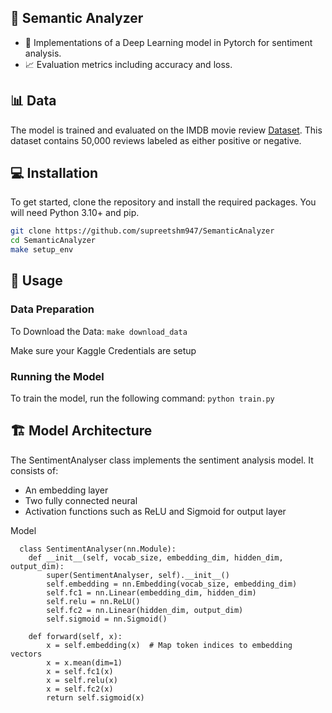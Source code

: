 ## 🌟 Semantic Analyzer 
- 🤖 Implementations of a Deep Learning model in Pytorch for sentiment analysis.
- 📈 Evaluation metrics including accuracy and loss.

## 📊 Data
The model is trained and evaluated on the IMDB movie review [Dataset](https://www.kaggle.com/datasets/lakshmi25npathi/imdb-dataset-of-50k-movie-reviews). This dataset contains 50,000 reviews labeled as either positive or negative.

## 💻 Installation
To get started, clone the repository and install the required packages. You will need Python 3.10+ and pip.

```bash
git clone https://github.com/supreetshm947/SemanticAnalyzer
cd SemanticAnalyzer
make setup_env
```

## 🚀 Usage

### Data Preparation 
To Download the Data:
    ```
      make download_data
    ```

Make sure your Kaggle Credentials are setup

### Running the Model

To train the model, run the following command:
    ```
      python train.py
    ```

## 🏗️ Model Architecture

The SentimentAnalyser class implements the sentiment analysis model. It consists of:
- An embedding layer 
- Two fully connected neural
- Activation functions such as ReLU and Sigmoid for output layer
  
Model
```
  class SentimentAnalyser(nn.Module):
    def __init__(self, vocab_size, embedding_dim, hidden_dim, output_dim):
        super(SentimentAnalyser, self).__init__()
        self.embedding = nn.Embedding(vocab_size, embedding_dim)
        self.fc1 = nn.Linear(embedding_dim, hidden_dim)
        self.relu = nn.ReLU()
        self.fc2 = nn.Linear(hidden_dim, output_dim)
        self.sigmoid = nn.Sigmoid()

    def forward(self, x):
        x = self.embedding(x)  # Map token indices to embedding vectors
        x = x.mean(dim=1)
        x = self.fc1(x)
        x = self.relu(x)
        x = self.fc2(x)
        return self.sigmoid(x)
```
